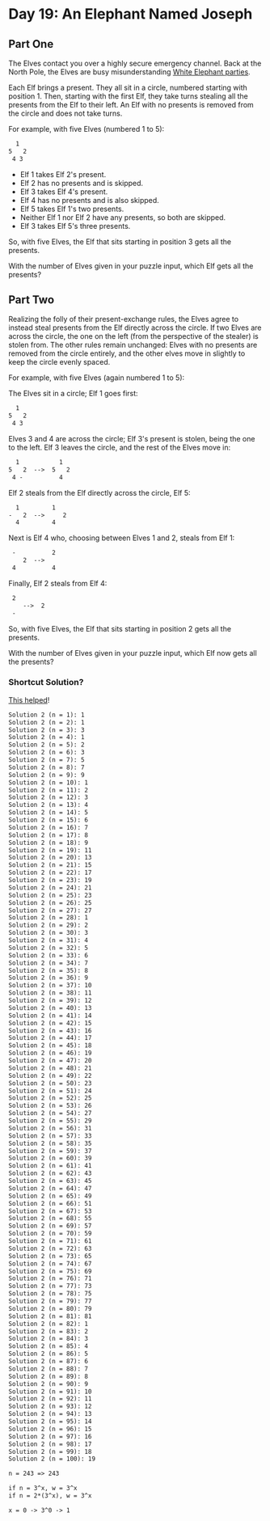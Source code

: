 # Day 19: An Elephant Named Joseph

## Part One

The Elves contact you over a highly secure emergency channel. Back at the North Pole, the Elves are busy misunderstanding [White Elephant parties](https://en.wikipedia.org/wiki/White_elephant_gift_exchange).

Each Elf brings a present. They all sit in a circle, numbered starting with position 1. Then, starting with the first Elf, they take turns stealing all the presents from the Elf to their left. An Elf with no presents is removed from the circle and does not take turns.

For example, with five Elves (numbered 1 to 5):

```txt
  1
5   2
 4 3
```

- Elf 1 takes Elf 2's present.
- Elf 2 has no presents and is skipped.
- Elf 3 takes Elf 4's present.
- Elf 4 has no presents and is also skipped.
- Elf 5 takes Elf 1's two presents.
- Neither Elf 1 nor Elf 2 have any presents, so both are skipped.
- Elf 3 takes Elf 5's three presents.

So, with five Elves, the Elf that sits starting in position 3 gets all the presents.

With the number of Elves given in your puzzle input, which Elf gets all the presents?

## Part Two

Realizing the folly of their present-exchange rules, the Elves agree to instead steal presents from the Elf directly across the circle. If two Elves are across the circle, the one on the left (from the perspective of the stealer) is stolen from. The other rules remain unchanged: Elves with no presents are removed from the circle entirely, and the other elves move in slightly to keep the circle evenly spaced.

For example, with five Elves (again numbered 1 to 5):

The Elves sit in a circle; Elf 1 goes first:

```txt
  1
5   2
 4 3
```

Elves 3 and 4 are across the circle; Elf 3's present is stolen, being the one to the left. Elf 3 leaves the circle, and the rest of the Elves move in:

```txt
  1           1
5   2  -->  5   2
 4 -          4
```

Elf 2 steals from the Elf directly across the circle, Elf 5:

```txt
  1         1 
-   2  -->     2
  4         4 
```

Next is Elf 4 who, choosing between Elves 1 and 2, steals from Elf 1:

```txt
 -          2  
    2  -->
 4          4
```

Finally, Elf 2 steals from Elf 4:

```txt
 2
    -->  2  
 -
```

So, with five Elves, the Elf that sits starting in position 2 gets all the presents.

With the number of Elves given in your puzzle input, which Elf now gets all the presents?

### Shortcut Solution?

[This helped](https://www.reddit.com/r/adventofcode/comments/5j4lp1/2016_day_19_solutions/)!

```txt
Solution 2 (n = 1): 1
Solution 2 (n = 2): 1
Solution 2 (n = 3): 3
Solution 2 (n = 4): 1
Solution 2 (n = 5): 2
Solution 2 (n = 6): 3
Solution 2 (n = 7): 5
Solution 2 (n = 8): 7
Solution 2 (n = 9): 9
Solution 2 (n = 10): 1
Solution 2 (n = 11): 2
Solution 2 (n = 12): 3
Solution 2 (n = 13): 4
Solution 2 (n = 14): 5
Solution 2 (n = 15): 6
Solution 2 (n = 16): 7
Solution 2 (n = 17): 8
Solution 2 (n = 18): 9
Solution 2 (n = 19): 11
Solution 2 (n = 20): 13
Solution 2 (n = 21): 15
Solution 2 (n = 22): 17
Solution 2 (n = 23): 19
Solution 2 (n = 24): 21
Solution 2 (n = 25): 23
Solution 2 (n = 26): 25
Solution 2 (n = 27): 27
Solution 2 (n = 28): 1
Solution 2 (n = 29): 2
Solution 2 (n = 30): 3
Solution 2 (n = 31): 4
Solution 2 (n = 32): 5
Solution 2 (n = 33): 6
Solution 2 (n = 34): 7
Solution 2 (n = 35): 8
Solution 2 (n = 36): 9
Solution 2 (n = 37): 10
Solution 2 (n = 38): 11
Solution 2 (n = 39): 12
Solution 2 (n = 40): 13
Solution 2 (n = 41): 14
Solution 2 (n = 42): 15
Solution 2 (n = 43): 16
Solution 2 (n = 44): 17
Solution 2 (n = 45): 18
Solution 2 (n = 46): 19
Solution 2 (n = 47): 20
Solution 2 (n = 48): 21
Solution 2 (n = 49): 22
Solution 2 (n = 50): 23
Solution 2 (n = 51): 24
Solution 2 (n = 52): 25
Solution 2 (n = 53): 26
Solution 2 (n = 54): 27
Solution 2 (n = 55): 29
Solution 2 (n = 56): 31
Solution 2 (n = 57): 33
Solution 2 (n = 58): 35
Solution 2 (n = 59): 37
Solution 2 (n = 60): 39
Solution 2 (n = 61): 41
Solution 2 (n = 62): 43
Solution 2 (n = 63): 45
Solution 2 (n = 64): 47
Solution 2 (n = 65): 49
Solution 2 (n = 66): 51
Solution 2 (n = 67): 53
Solution 2 (n = 68): 55
Solution 2 (n = 69): 57
Solution 2 (n = 70): 59
Solution 2 (n = 71): 61
Solution 2 (n = 72): 63
Solution 2 (n = 73): 65
Solution 2 (n = 74): 67
Solution 2 (n = 75): 69
Solution 2 (n = 76): 71
Solution 2 (n = 77): 73
Solution 2 (n = 78): 75
Solution 2 (n = 79): 77
Solution 2 (n = 80): 79
Solution 2 (n = 81): 81
Solution 2 (n = 82): 1
Solution 2 (n = 83): 2
Solution 2 (n = 84): 3
Solution 2 (n = 85): 4
Solution 2 (n = 86): 5
Solution 2 (n = 87): 6
Solution 2 (n = 88): 7
Solution 2 (n = 89): 8
Solution 2 (n = 90): 9
Solution 2 (n = 91): 10
Solution 2 (n = 92): 11
Solution 2 (n = 93): 12
Solution 2 (n = 94): 13
Solution 2 (n = 95): 14
Solution 2 (n = 96): 15
Solution 2 (n = 97): 16
Solution 2 (n = 98): 17
Solution 2 (n = 99): 18
Solution 2 (n = 100): 19
```

```txt
n = 243 => 243

if n = 3^x, w = 3^x
if n = 2*(3^x), w = 3^x

x = 0 -> 3^0 -> 1

```
